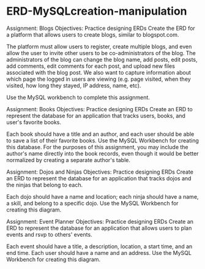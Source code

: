 # ERD-MySQLcreation-manipulation

Assignment: Blogs
Objectives:
Practice designing ERDs
Create the ERD for a platform that allows users to create blogs, similar to blogspot.com.

The platform must allow users to register, create multiple blogs, and even allow the user to invite other users to be co-administrators of the blog. The administrators of the blog can change the blog name, add posts, edit posts, add comments, edit comments for each post, and upload new files associated with the blog post. We also want to capture information about which page the logged in users are viewing (e.g. page visited, when they visited, how long they stayed, IP address, name, etc). 

Use the MySQL workbench to complete this assignment.

Assignment: Books
Objectives:
Practice designing ERDs
Create an ERD to represent the database for an application that tracks users, books, and user's favorite books.

Each book should have a title and an author, and each user should be able to save a list of their favorite books. Use the MySQL Workbench for creating this database. For the purposes of this assignment, you may include the author's name directly into the book records, even though it would be better normalized by creating a separate author's table.



Assignment: Dojos and Ninjas
Objectives:
Practice designing ERDs
Create an ERD to represent the database for an application that tracks dojos and the ninjas that belong to each.

Each dojo should have a name and location; each ninja should have a name, a skill, and belong to a specific dojo. Use the MySQL Workbench for creating this diagram.


Assignment: Event Planner
Objectives:
Practice designing ERDs
Create an ERD to represent the database for an application that allows users to plan events and rsvp to others' events.

Each event should have a title, a description, location, a start time, and an end time. Each user should have a name and an address. Use the MySQL Workbench for creating this diagram.
